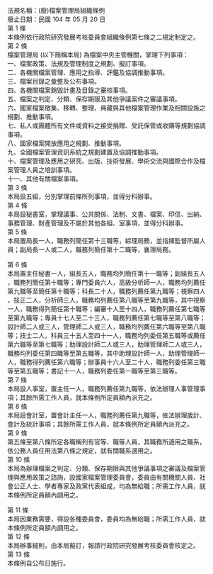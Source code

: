 法規名稱：(廢)檔案管理局組織條例  
廢止日期：民國 104 年 05 月 20 日  
第 1 條  
本條例依行政院研究發展考核委員會組織條例第七條之二規定制定之。  
第 2 條  
檔案管理局 (以下簡稱本局) 為檔案中央主管機關，掌理下列事項：  
一、檔案政策、法規及管理制度之規劃、擬訂事項。  
二、各機關檔案管理、應用之指導、評鑑及協調推動事項。  
三、檔案目錄之彙整及公布事項。  
四、各機關檔案銷毀計畫及目錄之審核事項。  
五、檔案之判定、分類、保存期限及其他爭議案件之審議事項。  
六、國家檔案徵集、移轉、整理、典藏與其他檔案管理作業及相關設施之  
規劃、推動事項。  
七、私人或團體所有文件或資料之接受捐贈、受託保管或收購等規劃協調  
事項。  
八、國家檔案開放應用之規劃、推動事項。  
九、全國檔案管理資訊系統之規劃建置及協調推動事項。  
十、檔案管理及應用之研究、出版、技術發展、學術交流與國際合作及檔  
案管理人員之培訓事項。  
十一、其他有關檔案事項。  
第 3 條  
本局設五組，分別掌理前條所列事項，並得分科辦事。  
第 4 條  
本局設秘書室，掌理議事、公共關係、法制、文書、檔案、印信、出納、  
事務管理、財產管理及不屬於其他各組、室事項，並得分科辦事。  
第 5 條  
本局置局長一人，職務列簡任第十三職等，綜理局務，並指揮監督所屬人  
員；副局長一人或二人，職務列簡任第十二職等，襄理局務。  


第 6 條  
本局置主任秘書一人，組長五人，職務均列簡任第十一職等；副組長五人  
，職務列簡任第十職等；專門委員六人，高級分析師一人，職務均列薦任  
第九職等至簡任第十職等；科長二十人，職務列薦任第九職等；視察四人  
，技正二人，分析師三人，職務均列薦任第八職等至第九職等，其中視察  
一人，職務得列簡任第十職等；編審十人至十四人，職務列薦任第七職等  
至第九職等；專員十七人至二十三人，職務列薦任第七職等至第八職等；  
設計師二人或三人，管理師二人或三人，職務均列薦任第六職等至第八職  
等；技士二人，科員三十五人至四十一人，職務均列委任第五職等或薦任  
第六職等至第七職等；助理設計師二人或三人，助理管理師二人或三人，  
職務均列委任第四職等至第五職等，其中助理設計師一人，助理管理師一  
人，職務得列薦任第六職等；辦事員十六人至二十人，職務列委任第三職  
等至第五職等；書記十一人，職務列委任第一職等至第三職等。  
第 7 條  
本局設人事室，置主任一人，職務列薦任第九職等，依法辦理人事管理事  
項；其餘所需工作人員，就本條例所定員額內派充之。  
第 8 條  
本局設會計室，置會計主任一人，職務列薦任第九職等，依法辦理歲計、  
會計及統計事項；其餘所需工作人員，就本條例所定員額內派充之。  
第 9 條  
第五條至第八條所定各職稱列有官等、職等人員，其職務所適用之職系，  
依公務人員任用法第八條之規定，就有關職系選用之。  
第 10 條  
本局為辦理檔案之判定、分類、保存期限與其他爭議事項之審議及檔案管  
理與應用政策之諮詢，設國家檔案管理委員會，委員由有關機關人員、社  
會公正人士、學者專家及政黨代表組成，均為無給職；所需工作人員，就  
本條例所定員額內調用之。  


第 11 條  
本局因業務需要，得設各種委員會，委員均為無給職；所需工作人員，就  
本條例所定員額內調用之。  
第 12 條  
本局辦事細則，由本局擬訂，報請行政院研究發展考核委員會核定之。  
第 13 條  
本條例自公布日施行。  



